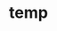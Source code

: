 ---
layout: page
title: temp
name: "Jordan Portman"
role: "Postdoctoral Research Fellow"
img: assets/img/group-members/JordanPortman
importance: 4
scholar: "https://scholar.google.com/citations?user=K14mMwsAAAAJ&hl=en"
twitter: "https://twitter.com/Jordanportman"
#blog: "https://www.blog.com"
---